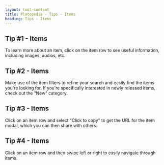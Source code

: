 ```yaml
---
layout: tool-content
title: Platopedia - Tips - Items
heading: Tips - Items
---
```


<div class="linebreak"></div>

## Tip #1 - Items

To learn more about an item, click on the item row to see useful information, including images, audios, etc.

<div class="linebreak"></div>

<div class="content-image" data-url="/docs/assets/images/bulletins/tip1-items.jpg" data-width="600px" data-label=""></div>

<div class="linebreak"></div>

## Tip #2 - Items

Make use of the item filters to refine your search and easily find the items you're looking for. If you're specifically interested in newly released items, check out the "New" category.

<div class="linebreak"></div>

<div class="content-image" data-url="/docs/assets/images/bulletins/tip2-items.jpg" data-width="600px" data-label=""></div>

<div class="linebreak"></div>

## Tip #3 - Items

Click on an item row and select "Click to copy" to get the URL for the item modal, which you can then share with others.

<div class="linebreak"></div>

<div class="content-image" data-url="/docs/assets/images/bulletins/tip3-items.jpg" data-width="600px" data-label=""></div>

<div class="linebreak"></div>

## Tip #4 - Items

Click on an item row and then swipe left or right to easily navigate through items.

<div class="linebreak"></div>

<div class="content-image" data-url="/docs/assets/images/bulletins/tip4-items.jpg" data-width="600px" data-label=""></div>

<div class="linebreak"></div>
